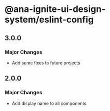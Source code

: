 # @ana-ignite-ui-design-system/eslint-config

## 3.0.0

### Major Changes

- Add some fixes to future projects

## 2.0.0

### Major Changes

- Add display name to all components
